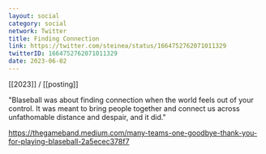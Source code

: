 ```yaml
---
layout: social
category: social
network: Twitter
title: Finding Connection
link: https://twitter.com/steinea/status/1664752762071011329
twitterID: 1664752762071011329
date: 2023-06-02
---
```


[[2023]] / [[posting]]

"Blaseball was about finding connection when the world feels out of your control. It was meant to bring people together and connect us across unfathomable distance and despair, and it did."

<https://thegameband.medium.com/many-teams-one-goodbye-thank-you-for-playing-blaseball-2a5ecec378f7>
